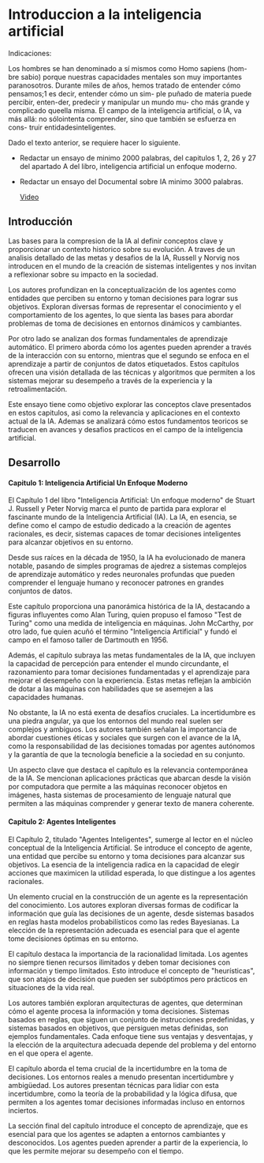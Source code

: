# Introduccion a la inteligencia artificial 

Indicaciones: 

Los hombres se han denominado a sí mismos como Homo sapiens (hom-bre sabio) porque nuestras capacidades mentales son muy importantes paranosotros. Durante miles de años, hemos tratado de entender cómo pensamos;1
es decir, entender cómo un sim- ple puñado de materia puede percibir, enten-der, predecir y manipular un mundo mu- cho más grande y complicado queella misma. El campo de la inteligencia artificial, o IA, va más allá: no sólointenta comprender, sino que también se esfuerza en cons- truir entidadesinteligentes.

Dado el texto anterior, se requiere hacer lo siguiente.

* Redactar un ensayo de minimo 2000 palabras, del capitulos 1, 2, 26 y 27 del apartado A del libro, inteligencia artificial un enfoque moderno.

* Redactar un ensayo del Documental sobre IA minimo 3000 palabras.

    [Video](https://www.youtube.com/watch?v=5rvZBsueMoc&t=116s)


## Introducción

Las bases para la compresion de la IA al definir conceptos clave y proporcionar un contexto historico sobre su evolución. A traves de un analisis detallado de las metas y desafios de la IA, Russell y Norvig nos introducen en el mundo de la creación de sistemas inteligentes y nos invitan a reflexionar sobre su impacto en la sociedad.

Los autores profundizan en la conceptualización de los agentes como entidades que perciben su entorno y toman decisiones para lograr sus objetivos. Exploran diversas formas de representar el conocimiento y el comportamiento de los agentes, lo que sienta las bases para abordar problemas de toma de decisiones en entornos dinámicos y cambiantes.

Por otro lado se analizan dos formas fundamentales de aprendizaje automático. El primero aborda cómo los agentes pueden aprender a través de la interacción con su entorno, mientras que el segundo se enfoca en el aprendizaje a partir de conjuntos de datos etiquetados. Estos capítulos ofrecen una visión detallada de las técnicas y algoritmos que permiten a los sistemas mejorar su desempeño a través de la experiencia y la retroalimentación.

Este ensayo tiene como objetivo explorar las conceptos clave presentados en estos capitulos, asi como la relevancia y aplicaciones en el contexto actual de la IA. Ademas se analizará cómo estos fundamentos teoricos se traducen en avances y desafios practicos en el campo de la inteligencia artificial. 

## Desarrollo

#### Capitulo 1: Inteligencia Artificial Un Enfoque Moderno

El Capítulo 1 del libro "Inteligencia Artificial: Un enfoque moderno" de Stuart J. Russell y Peter Norvig marca el punto de partida para explorar el fascinante mundo de la Inteligencia Artificial (IA). La IA, en esencia, se define como el campo de estudio dedicado a la creación de agentes racionales, es decir, sistemas capaces de tomar decisiones inteligentes para alcanzar objetivos en su entorno.

Desde sus raíces en la década de 1950, la IA ha evolucionado de manera notable, pasando de simples programas de ajedrez a sistemas complejos de aprendizaje automático y redes neuronales profundas que pueden comprender el lenguaje humano y reconocer patrones en grandes conjuntos de datos.

Este capítulo proporciona una panorámica histórica de la IA, destacando a figuras influyentes como Alan Turing, quien propuso el famoso "Test de Turing" como una medida de inteligencia en máquinas. John McCarthy, por otro lado, fue quien acuñó el término "Inteligencia Artificial" y fundó el campo en el famoso taller de Dartmouth en 1956.

Además, el capítulo subraya las metas fundamentales de la IA, que incluyen la capacidad de percepción para entender el mundo circundante, el razonamiento para tomar decisiones fundamentadas y el aprendizaje para mejorar el desempeño con la experiencia. Estas metas reflejan la ambición de dotar a las máquinas con habilidades que se asemejen a las capacidades humanas.

No obstante, la IA no está exenta de desafíos cruciales. La incertidumbre es una piedra angular, ya que los entornos del mundo real suelen ser complejos y ambiguos. Los autores también señalan la importancia de abordar cuestiones éticas y sociales que surgen con el avance de la IA, como la responsabilidad de las decisiones tomadas por agentes autónomos y la garantía de que la tecnología beneficie a la sociedad en su conjunto.

Un aspecto clave que destaca el capítulo es la relevancia contemporánea de la IA. Se mencionan aplicaciones prácticas que abarcan desde la visión por computadora que permite a las máquinas reconocer objetos en imágenes, hasta sistemas de procesamiento de lenguaje natural que permiten a las máquinas comprender y generar texto de manera coherente.

#### Capitulo 2: Agentes Inteligentes

El Capítulo 2, titulado "Agentes Inteligentes", sumerge al lector en el núcleo conceptual de la Inteligencia Artificial. Se introduce el concepto de agente, una entidad que percibe su entorno y toma decisiones para alcanzar sus objetivos. La esencia de la inteligencia radica en la capacidad de elegir acciones que maximicen la utilidad esperada, lo que distingue a los agentes racionales.

Un elemento crucial en la construcción de un agente es la representación del conocimiento. Los autores exploran diversas formas de codificar la información que guía las decisiones de un agente, desde sistemas basados en reglas hasta modelos probabilísticos como las redes Bayesianas. La elección de la representación adecuada es esencial para que el agente tome decisiones óptimas en su entorno.

El capítulo destaca la importancia de la racionalidad limitada. Los agentes no siempre tienen recursos ilimitados y deben tomar decisiones con información y tiempo limitados. Esto introduce el concepto de "heurísticas", que son atajos de decisión que pueden ser subóptimos pero prácticos en situaciones de la vida real.

Los autores también exploran arquitecturas de agentes, que determinan cómo el agente procesa la información y toma decisiones. Sistemas basados en reglas, que siguen un conjunto de instrucciones predefinidas, y sistemas basados en objetivos, que persiguen metas definidas, son ejemplos fundamentales. Cada enfoque tiene sus ventajas y desventajas, y la elección de la arquitectura adecuada depende del problema y del entorno en el que opera el agente.

El capítulo aborda el tema crucial de la incertidumbre en la toma de decisiones. Los entornos reales a menudo presentan incertidumbre y ambigüedad. Los autores presentan técnicas para lidiar con esta incertidumbre, como la teoría de la probabilidad y la lógica difusa, que permiten a los agentes tomar decisiones informadas incluso en entornos inciertos.

La sección final del capítulo introduce el concepto de aprendizaje, que es esencial para que los agentes se adapten a entornos cambiantes y desconocidos. Los agentes pueden aprender a partir de la experiencia, lo que les permite mejorar su desempeño con el tiempo.

